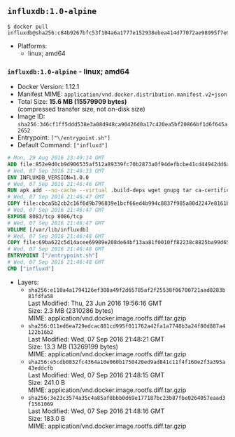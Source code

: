 ## `influxdb:1.0-alpine`

```console
$ docker pull influxdb@sha256:c84b9267bfc53f104a6a1777e152938ebea414d77072ae98995f7e0f16393fb6
```

-	Platforms:
	-	linux; amd64

### `influxdb:1.0-alpine` - linux; amd64

-	Docker Version: 1.12.1
-	Manifest MIME: `application/vnd.docker.distribution.manifest.v2+json`
-	Total Size: **15.6 MB (15579909 bytes)**  
	(compressed transfer size, not on-disk size)
-	Image ID: `sha256:346cf1ff5ddd538e3a08d948ca90426d0a17c420ea5bf20866bf1d6f645a2652`
-	Entrypoint: `["\/entrypoint.sh"]`
-	Default Command: `["influxd"]`

```dockerfile
# Mon, 29 Aug 2016 23:49:14 GMT
ADD file:852e9d0cb9d906535af512a89339fc70b2873a0f94defbcbe41cd44942dd6ac8 in / 
# Wed, 07 Sep 2016 21:46:33 GMT
ENV INFLUXDB_VERSION=1.0.0
# Wed, 07 Sep 2016 21:46:46 GMT
RUN apk add --no-cache --virtual .build-deps wget gnupg tar ca-certificates &&     update-ca-certificates &&     gpg --keyserver hkp://ha.pool.sks-keyservers.net         --recv-keys 05CE15085FC09D18E99EFB22684A14CF2582E0C5 &&     wget -q https://dl.influxdata.com/influxdb/releases/influxdb-${INFLUXDB_VERSION}-static_linux_amd64.tar.gz.asc &&     wget -q https://dl.influxdata.com/influxdb/releases/influxdb-${INFLUXDB_VERSION}-static_linux_amd64.tar.gz &&     gpg --batch --verify influxdb-${INFLUXDB_VERSION}-static_linux_amd64.tar.gz.asc influxdb-${INFLUXDB_VERSION}-static_linux_amd64.tar.gz &&     mkdir -p /usr/src &&     tar -C /usr/src -xzf influxdb-${INFLUXDB_VERSION}-static_linux_amd64.tar.gz &&     rm -f /usr/src/influxdb-*/influxdb.conf &&     chmod +x /usr/src/influxdb-*/* &&     cp -a /usr/src/influxdb-*/* /usr/bin/ &&     rm -rf *.tar.gz* /usr/src /root/.gnupg &&     apk del .build-deps
# Wed, 07 Sep 2016 21:46:47 GMT
COPY file:cbca5b2cb2c16f6d9b796839e1bcf66ed4b994c8837f985a80d2247e8161bcc7 in /etc/influxdb/influxdb.conf 
# Wed, 07 Sep 2016 21:46:47 GMT
EXPOSE 8083/tcp 8086/tcp
# Wed, 07 Sep 2016 21:46:47 GMT
VOLUME [/var/lib/influxdb]
# Wed, 07 Sep 2016 21:46:48 GMT
COPY file:69ba622c5d14acee69909e208de64bf13aa81f0010ff82238c8825ba99d65290 in /entrypoint.sh 
# Wed, 07 Sep 2016 21:46:48 GMT
ENTRYPOINT ["/entrypoint.sh"]
# Wed, 07 Sep 2016 21:46:48 GMT
CMD ["influxd"]
```

-	Layers:
	-	`sha256:e110a4a1794126ef308a49f2d65785af2f25538f06700721aad8283b81fdfa58`  
		Last Modified: Thu, 23 Jun 2016 19:56:16 GMT  
		Size: 2.3 MB (2310286 bytes)  
		MIME: application/vnd.docker.image.rootfs.diff.tar.gzip
	-	`sha256:011ed6ea729edcac881cd995f011762a42fa1a7748b3a24f80d887a4122b16b2`  
		Last Modified: Wed, 07 Sep 2016 21:48:21 GMT  
		Size: 13.3 MB (13269199 bytes)  
		MIME: application/vnd.docker.image.rootfs.diff.tar.gzip
	-	`sha256:e5cdb0832fc4364a10e060b1750420ed9ad841c11f4f160e2f3a395a43eddcfb`  
		Last Modified: Wed, 07 Sep 2016 21:48:15 GMT  
		Size: 241.0 B  
		MIME: application/vnd.docker.image.rootfs.diff.tar.gzip
	-	`sha256:3e23c3574a35c4a85af8bbb0d69e177187bc23b87fbe0264057eaad3f1561069`  
		Last Modified: Wed, 07 Sep 2016 21:48:16 GMT  
		Size: 183.0 B  
		MIME: application/vnd.docker.image.rootfs.diff.tar.gzip

